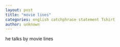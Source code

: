 ```yaml
---
layout: post
title: "movie lines"
categories: english catchphrase statement Tshirt
author: unknown
---
```

he talks by movie lines
